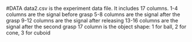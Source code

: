 #DATA
data2.csv is the experiment data file. It includes 17 columns.
1-4 columns are the signal before grasp
5-8 columns are the signal after the grasp
9-12 columns are the signal after releasing 
13-16 columns are the signal after the second grasp
17 column is the object shape: 1 for ball, 2 for cone, 3 for cuboid

